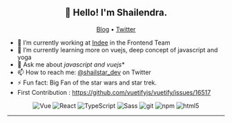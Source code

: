 <h2 align="center">👋 Hello! I'm Shailendra.</h2>
<p align="center">
  <a href="https://shailstar.hashnode.dev/">Blog</a> •
  <a href="https://twitter.com/shailstar_dev">Twitter</a>
</p>


- 🔭 I’m currently working at [Indee](https://indee.tv/) in the Frontend Team
- 🌱 I’m currently learning more on vuejs, deep concept of javascript and yoga
- 💬 Ask me about *javascript and vuejs**
- 📫 How to reach me: [@shailstar_dev](https://twitter.com/shailstar_dev) on Twitter
- ⚡ Fun fact: Big Fan of the star wars and star trek.
- First Contribution : https://github.com/vuetifyjs/vuetify/issues/16517

<p align="center">
  <img alt="Vue" src="https://img.shields.io/badge/-Vue.js-35495E?style=flat-square&logo=vuedotjs&logoColor=4FC08D" />
  <img alt="React" src="https://img.shields.io/badge/-React-45b8d8?style=flat-square&logo=react&logoColor=white" />
  <img alt="TypeScript" src="https://img.shields.io/badge/-TypeScript-007ACC?style=flat-square&logo=typescript&logoColor=white" />
  <img alt="Sass" src="https://img.shields.io/badge/-Sass-CC6699?style=flat-square&logo=sass&logoColor=white" />
  <img alt="git" src="https://img.shields.io/badge/-Git-F05032?style=flat-square&logo=git&logoColor=white" />
  <img alt="npm" src="https://img.shields.io/badge/-NPM-CB3837?style=flat-square&logo=npm&logoColor=white" />
  <img alt="html5" src="https://img.shields.io/badge/-HTML5-E34F26?style=flat-square&logo=html5&logoColor=white" />
</p>

-------

<!--
**shailstar/shailstar** is a ✨ _special_ ✨ repository because its `README.md` (this file) appears on your GitHub profile.

Here are some ideas to get you started:

- 🔭 I’m currently working on ...
- 🌱 I’m currently learning ...
- 👯 I’m looking to collaborate on ...
- 🤔 I’m looking for help with ...
- 💬 Ask me about ...
- 📫 How to reach me: ...
- 😄 Pronouns: ...
- ⚡ Fun fact: ...
-->
